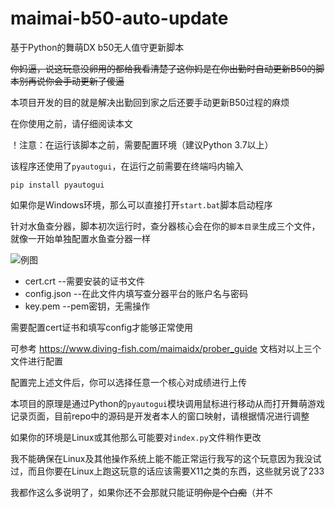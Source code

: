 # maimai-b50-auto-update
基于Python的舞萌DX b50无人值守更新脚本

~~你妈逼，说这玩意没卵用的都给我看清楚了这你妈是在你出勤时自动更新B50的脚本别再说你会手动更新了傻逼~~

本项目开发的目的就是解决出勤回到家之后还要手动更新B50过程的麻烦

在你使用之前，请仔细阅读本文

！注意：在运行该脚本之前，需要配置环境（建议Python 3.7以上）

该程序还使用了`pyautogui`，在运行之前需要在终端吗内输入

    pip install pyautogui

如果你是Windows环境，那么可以直接打开`start.bat`脚本启动程序

针对水鱼查分器，脚本初次运行时，查分器核心会在你的`脚本目录`生成三个文件，就像一开始单独配置水鱼查分器一样

![例图](https://i0.imgs.ovh/2023/10/26/Fsaco.png "例图")

- cert.crt  --需要安装的证书文件
- config.json  --在此文件内填写查分器平台的账户名与密码
- key.pem  --pem密钥，无需操作

需要配置cert证书和填写config才能够正常使用

可参考 https://www.diving-fish.com/maimaidx/prober_guide 文档对以上三个文件进行配置

配置完上述文件后，你可以选择任意一个核心对成绩进行上传

本项目的原理是通过Python的`pyautogui`模块调用鼠标进行移动从而打开舞萌游戏记录页面，目前repo中的源码是开发者本人的窗口映射，请根据情况进行调整

如果你的环境是Linux或其他那么可能要对`index.py`文件稍作更改

我不能确保在Linux及其他操作系统上能不能正常运行我写的这个玩意因为我没试过，而且你要在Linux上跑这玩意的话应该需要X11之类的东西，这些就另说了233

我都作这么多说明了，如果你还不会那就只能证明~~你是个白痴~~（并不